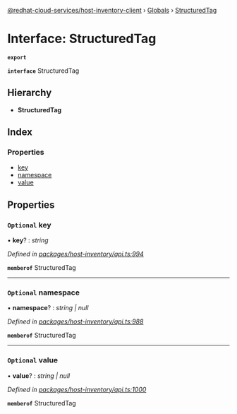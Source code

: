 [@redhat-cloud-services/host-inventory-client](../README.md) › [Globals](../globals.md) › [StructuredTag](structuredtag.md)

# Interface: StructuredTag

**`export`** 

**`interface`** StructuredTag

## Hierarchy

* **StructuredTag**

## Index

### Properties

* [key](structuredtag.md#optional-key)
* [namespace](structuredtag.md#optional-namespace)
* [value](structuredtag.md#optional-value)

## Properties

### `Optional` key

• **key**? : *string*

*Defined in [packages/host-inventory/api.ts:994](https://github.com/fhlavac/javascript-clients/blob/master/packages/host-inventory/api.ts#L994)*

**`memberof`** StructuredTag

___

### `Optional` namespace

• **namespace**? : *string | null*

*Defined in [packages/host-inventory/api.ts:988](https://github.com/fhlavac/javascript-clients/blob/master/packages/host-inventory/api.ts#L988)*

**`memberof`** StructuredTag

___

### `Optional` value

• **value**? : *string | null*

*Defined in [packages/host-inventory/api.ts:1000](https://github.com/fhlavac/javascript-clients/blob/master/packages/host-inventory/api.ts#L1000)*

**`memberof`** StructuredTag
